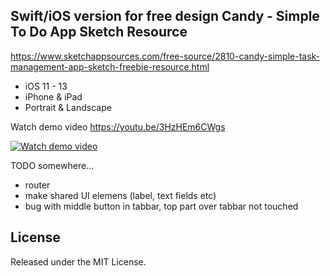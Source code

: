 ## Swift/iOS version for free design Candy - Simple To Do App Sketch Resource 

https://www.sketchappsources.com/free-source/2810-candy-simple-task-management-app-sketch-freebie-resource.html

- iOS 11 - 13
- iPhone & iPad
- Portrait & Landscape

Watch demo video https://youtu.be/3HzHEm6CWgs

[![Watch demo video](https://www.sketchappsources.com/resources/source-image/candy-todo-thisiskuldeep.png)](https://youtu.be/3HzHEm6CWgs)

TODO somewhere...

- router
- make shared UI elemens (label, text fields etc)
- bug with middle button in tabbar, top part over tabbar not touched

## License
Released under the MIT License.
